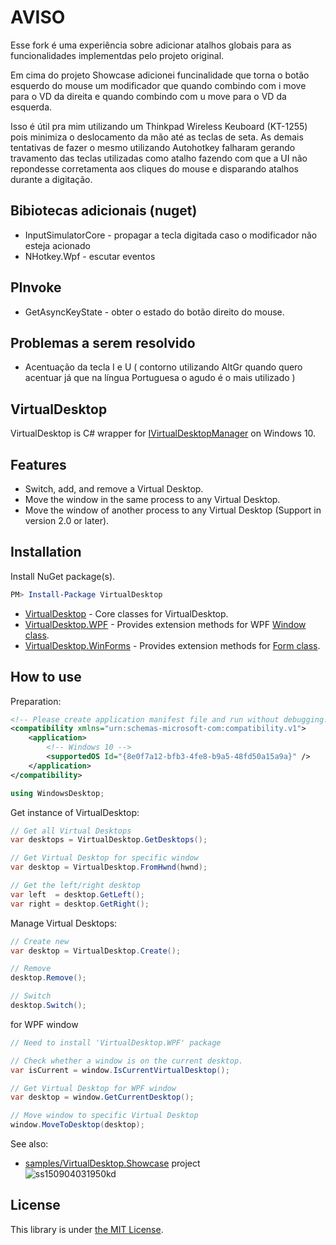 # AVISO

Esse fork é uma experiência sobre adicionar atalhos globais para as funcionalidades implementdas pelo projeto original. 

Em cima do projeto Showcase adicionei funcinalidade que torna o botão esquerdo do mouse um modificador que quando combindo com i move para o VD da direita e quando combindo com u move para o VD da esquerda.

Isso é útil pra mim utilizando um Thinkpad Wireless Keuboard (KT-1255) pois minimiza o deslocamento da mão até as teclas de seta. As demais tentativas de fazer o mesmo utilizando Autohotkey falharam gerando travamento das teclas utilizadas como atalho fazendo com que a UI não repondesse corretamenta aos cliques do mouse e disparando atalhos durante a digitação.

## Bibiotecas adicionais (nuget)

* InputSimulatorCore - propagar a tecla digitada caso o modificador não esteja acionado
* NHotkey.Wpf - escutar eventos

## PInvoke

* GetAsyncKeyState - obter o estado do botão direito do mouse.

## Problemas a serem resolvido

* Acentuação da tecla I e U ( contorno utilizando AltGr quando quero acentuar já que na língua Portuguesa o agudo é o mais utilizado )

## VirtualDesktop

VirtualDesktop is C# wrapper for [IVirtualDesktopManager](https://msdn.microsoft.com/en-us/library/windows/desktop/mt186440%28v%3Dvs.85%29.aspx) on Windows 10.


## Features

* Switch, add, and remove a Virtual Desktop.
* Move the window in the same process to any Virtual Desktop.
* Move the window of another process to any Virtual Desktop (Support in version 2.0 or later).


## Installation

Install NuGet package(s).

```powershell
PM> Install-Package VirtualDesktop
```

* [VirtualDesktop](https://www.nuget.org/packages/VirtualDesktop/) - Core classes for VirtualDesktop.
* [VirtualDesktop.WPF](https://www.nuget.org/packages/VirtualDesktop.WPF/) - Provides extension methods for WPF [Window class](https://msdn.microsoft.com/en-us/library/system.windows.window(v=vs.110).aspx).
* [VirtualDesktop.WinForms](https://www.nuget.org/packages/VirtualDesktop.WinForms/) - Provides extension methods for [Form class](https://msdn.microsoft.com/en-us/library/system.windows.forms.form(v=vs.110).aspx).



## How to use

Preparation: 
```xml
<!-- Please create application manifest file and run without debugging. -->
<compatibility xmlns="urn:schemas-microsoft-com:compatibility.v1">
    <application>
	    <!-- Windows 10 -->
	    <supportedOS Id="{8e0f7a12-bfb3-4fe8-b9a5-48fd50a15a9a}" />
    </application>
</compatibility>
```
```csharp
using WindowsDesktop;
```

Get instance of VirtualDesktop: 
```csharp 
// Get all Virtual Desktops
var desktops = VirtualDesktop.GetDesktops();

// Get Virtual Desktop for specific window
var desktop = VirtualDesktop.FromHwnd(hwnd);

// Get the left/right desktop
var left  = desktop.GetLeft();
var right = desktop.GetRight();
```

Manage Virtual Desktops:
```csharp
// Create new
var desktop = VirtualDesktop.Create();

// Remove
desktop.Remove();

// Switch
desktop.Switch();

```

for WPF window
```csharp
// Need to install 'VirtualDesktop.WPF' package

// Check whether a window is on the current desktop.
var isCurrent = window.IsCurrentVirtualDesktop();

// Get Virtual Desktop for WPF window
var desktop = window.GetCurrentDesktop();

// Move window to specific Virtual Desktop
window.MoveToDesktop(desktop);
```

See also:
* [samples/VirtualDesktop.Showcase](samples/VirtualDesktop.Showcase) project  
![ss150904031950kd](https://cloud.githubusercontent.com/assets/1779073/9666915/d57850d8-52b3-11e5-9d61-b13a49656b11.png)


## License

This library is under [the MIT License](https://github.com/Grabacr07/VirtualDesktop/blob/master/LICENSE).
